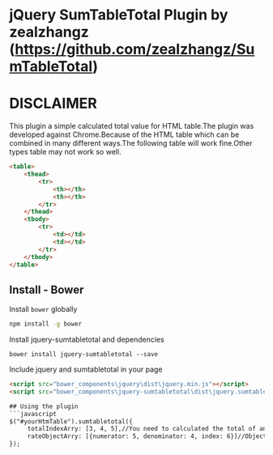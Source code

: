 # jQuery SumTableTotal Plugin by zealzhangz (https://github.com/zealzhangz/SumTableTotal)

# DISCLAIMER
This plugin a simple calculated total value for HTML table.The plugin was developed against Chrome.Because of the HTML table which can be combined in many different ways.The following table will work fine.Other types table may not work so well.
```html
<table>
    <thead>
        <tr>
            <th></th>
            <th></th>
        </tr>
    </thead>
    <tbody>
        <tr>
            <td></td>
            <td></td>
        </tr>
    </tbody>
</table>
```

## Install - Bower

Install `bower` globally
```sh
npm install -g bower
```

Install jquery-sumtabletotal and dependencies
```
bower install jquery-sumtabletotal --save
```

Include jquery and sumtabletotal in your page
```html
<script src="bower_components\jquery\dist\jquery.min.js"></script>
<script src="bower_components\jquery-sumtabletotal\dist\jquery.sumtabletotal.min.js"></script>

## Using the plugin
```javascript
$("#yourHtmTable").sumtabletotal({
     totalIndexArry: [3, 4, 5],//You need to calculated the total of an columns array index
     rateObjectArry: [{numerator: 5, denominator: 4, index: 6}]//Object of calculated percentage,'index' represent the place to save percentage.
});
```